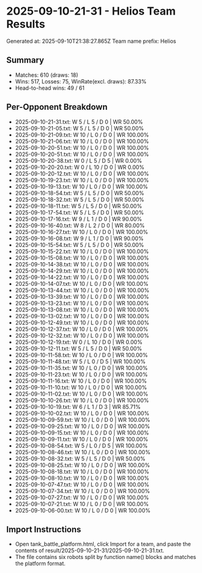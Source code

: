 # 2025-09-10-21-31 - Helios Team Results

Generated at: 2025-09-10T21:38:27.865Z
Team name prefix: Helios

## Summary
- Matches: 610 (draws: 18)
- Wins: 517, Losses: 75, WinRate(excl. draws): 87.33%
- Head-to-head wins: 49 / 61

## Per-Opponent Breakdown

- 2025-09-10-21-31.txt: W 5 / L 5 / D 0 | WR 50.00%
- 2025-09-10-21-05.txt: W 5 / L 5 / D 0 | WR 50.00%
- 2025-09-10-21-09.txt: W 10 / L 0 / D 0 | WR 100.00%
- 2025-09-10-21-06.txt: W 10 / L 0 / D 0 | WR 100.00%
- 2025-09-10-20-51.txt: W 10 / L 0 / D 0 | WR 100.00%
- 2025-09-10-20-51.txt: W 10 / L 0 / D 0 | WR 100.00%
- 2025-09-10-20-38.txt: W 0 / L 5 / D 5 | WR 0.00%
- 2025-09-10-20-20.txt: W 0 / L 10 / D 0 | WR 0.00%
- 2025-09-10-20-12.txt: W 10 / L 0 / D 0 | WR 100.00%
- 2025-09-10-19-23.txt: W 10 / L 0 / D 0 | WR 100.00%
- 2025-09-10-19-13.txt: W 10 / L 0 / D 0 | WR 100.00%
- 2025-09-10-18-54.txt: W 5 / L 5 / D 0 | WR 50.00%
- 2025-09-10-18-32.txt: W 5 / L 5 / D 0 | WR 50.00%
- 2025-09-10-18-11.txt: W 5 / L 5 / D 0 | WR 50.00%
- 2025-09-10-17-54.txt: W 5 / L 5 / D 0 | WR 50.00%
- 2025-09-10-17-16.txt: W 9 / L 1 / D 0 | WR 90.00%
- 2025-09-10-16-40.txt: W 8 / L 2 / D 0 | WR 80.00%
- 2025-09-10-16-27.txt: W 10 / L 0 / D 0 | WR 100.00%
- 2025-09-10-16-08.txt: W 9 / L 1 / D 0 | WR 90.00%
- 2025-09-10-15-54.txt: W 5 / L 5 / D 0 | WR 50.00%
- 2025-09-10-15-22.txt: W 10 / L 0 / D 0 | WR 100.00%
- 2025-09-10-15-08.txt: W 10 / L 0 / D 0 | WR 100.00%
- 2025-09-10-14-38.txt: W 10 / L 0 / D 0 | WR 100.00%
- 2025-09-10-14-29.txt: W 10 / L 0 / D 0 | WR 100.00%
- 2025-09-10-14-22.txt: W 10 / L 0 / D 0 | WR 100.00%
- 2025-09-10-14-07.txt: W 10 / L 0 / D 0 | WR 100.00%
- 2025-09-10-13-44.txt: W 10 / L 0 / D 0 | WR 100.00%
- 2025-09-10-13-39.txt: W 10 / L 0 / D 0 | WR 100.00%
- 2025-09-10-13-23.txt: W 10 / L 0 / D 0 | WR 100.00%
- 2025-09-10-13-08.txt: W 10 / L 0 / D 0 | WR 100.00%
- 2025-09-10-13-02.txt: W 10 / L 0 / D 0 | WR 100.00%
- 2025-09-10-12-49.txt: W 10 / L 0 / D 0 | WR 100.00%
- 2025-09-10-12-37.txt: W 10 / L 0 / D 0 | WR 100.00%
- 2025-09-10-12-32.txt: W 10 / L 0 / D 0 | WR 100.00%
- 2025-09-10-12-19.txt: W 0 / L 10 / D 0 | WR 0.00%
- 2025-09-10-12-11.txt: W 5 / L 5 / D 0 | WR 50.00%
- 2025-09-10-11-58.txt: W 10 / L 0 / D 0 | WR 100.00%
- 2025-09-10-11-48.txt: W 5 / L 0 / D 5 | WR 100.00%
- 2025-09-10-11-35.txt: W 10 / L 0 / D 0 | WR 100.00%
- 2025-09-10-11-23.txt: W 10 / L 0 / D 0 | WR 100.00%
- 2025-09-10-11-16.txt: W 10 / L 0 / D 0 | WR 100.00%
- 2025-09-10-11-10.txt: W 10 / L 0 / D 0 | WR 100.00%
- 2025-09-10-11-02.txt: W 10 / L 0 / D 0 | WR 100.00%
- 2025-09-10-10-26.txt: W 10 / L 0 / D 0 | WR 100.00%
- 2025-09-10-10-19.txt: W 6 / L 1 / D 3 | WR 85.71%
- 2025-09-10-10-02.txt: W 10 / L 0 / D 0 | WR 100.00%
- 2025-09-10-09-59.txt: W 10 / L 0 / D 0 | WR 100.00%
- 2025-09-10-09-25.txt: W 10 / L 0 / D 0 | WR 100.00%
- 2025-09-10-09-15.txt: W 10 / L 0 / D 0 | WR 100.00%
- 2025-09-10-09-11.txt: W 10 / L 0 / D 0 | WR 100.00%
- 2025-09-10-08-54.txt: W 5 / L 0 / D 5 | WR 100.00%
- 2025-09-10-08-46.txt: W 10 / L 0 / D 0 | WR 100.00%
- 2025-09-10-08-32.txt: W 5 / L 5 / D 0 | WR 50.00%
- 2025-09-10-08-25.txt: W 10 / L 0 / D 0 | WR 100.00%
- 2025-09-10-08-18.txt: W 10 / L 0 / D 0 | WR 100.00%
- 2025-09-10-08-10.txt: W 10 / L 0 / D 0 | WR 100.00%
- 2025-09-10-07-47.txt: W 10 / L 0 / D 0 | WR 100.00%
- 2025-09-10-07-34.txt: W 10 / L 0 / D 0 | WR 100.00%
- 2025-09-10-07-27.txt: W 10 / L 0 / D 0 | WR 100.00%
- 2025-09-10-07-21.txt: W 10 / L 0 / D 0 | WR 100.00%
- 2025-09-10-06-00.txt: W 10 / L 0 / D 0 | WR 100.00%

## Import Instructions

- Open tank_battle_platform.html, click Import for a team, and paste the contents of result/2025-09-10-21-31/2025-09-10-21-31.txt.
- The file contains six robots split by function name() blocks and matches the platform format.
